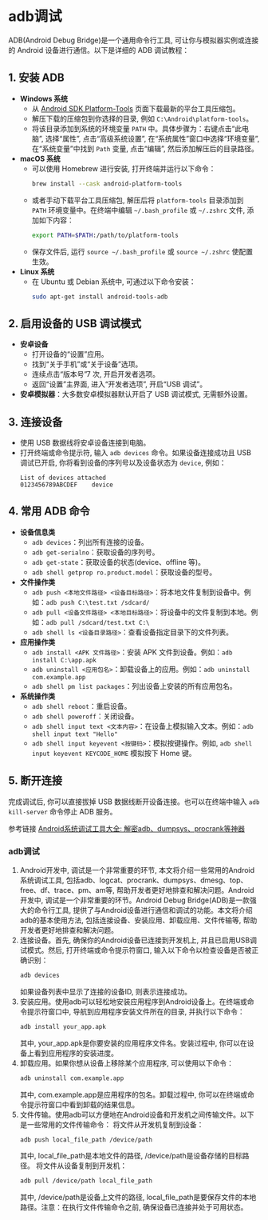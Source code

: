 # adb调试

ADB(Android Debug Bridge)是一个通用命令行工具, 可让你与模拟器实例或连接的 Android 设备进行通信。以下是详细的 ADB 调试教程：

## 1. 安装 ADB
- **Windows 系统**
    - 从 [Android SDK Platform-Tools](https://developer.android.com/studio/releases/platform-tools) 页面下载最新的平台工具压缩包。
    - 解压下载的压缩包到你选择的目录, 例如 `C:\Android\platform-tools`。
    - 将该目录添加到系统的环境变量 `PATH` 中。具体步骤为：右键点击“此电脑”, 选择“属性”, 点击“高级系统设置”, 在“系统属性”窗口中选择“环境变量”, 在“系统变量”中找到 `Path` 变量, 点击“编辑”, 然后添加解压后的目录路径。
- **macOS 系统**
    - 可以使用 Homebrew 进行安装, 打开终端并运行以下命令：
        ```bash
        brew install --cask android-platform-tools
        ```
    - 或者手动下载平台工具压缩包, 解压后将 `platform-tools` 目录添加到 `PATH` 环境变量中。在终端中编辑 `~/.bash_profile` 或 `~/.zshrc` 文件, 添加如下内容：
        ```bash
        export PATH=$PATH:/path/to/platform-tools
        ```
    - 保存文件后, 运行 `source ~/.bash_profile` 或 `source ~/.zshrc` 使配置生效。
- **Linux 系统**
    - 在 Ubuntu 或 Debian 系统中, 可通过以下命令安装：
        ```bash
        sudo apt-get install android-tools-adb
        ```

## 2. 启用设备的 USB 调试模式
- **安卓设备**
    - 打开设备的“设置”应用。
    - 找到“关于手机”或“关于设备”选项。
    - 连续点击“版本号”7 次, 开启开发者选项。
    - 返回“设置”主界面, 进入“开发者选项”, 开启“USB 调试”。
- **安卓模拟器**：大多数安卓模拟器默认开启了 USB 调试模式, 无需额外设置。

## 3. 连接设备
- 使用 USB 数据线将安卓设备连接到电脑。
- 打开终端或命令提示符, 输入 `adb devices` 命令。如果设备连接成功且 USB 调试已开启, 你将看到设备的序列号以及设备状态为 `device`, 例如：
    ```plaintext
    List of devices attached
    0123456789ABCDEF    device
    ```

## 4. 常用 ADB 命令
- **设备信息类**
    - `adb devices`：列出所有连接的设备。
    - `adb get-serialno`：获取设备的序列号。
    - `adb get-state`：获取设备的状态(device、offline 等)。
    - `adb shell getprop ro.product.model`：获取设备的型号。
- **文件操作类**
    - `adb push <本地文件路径> <设备目标路径>`：将本地文件复制到设备中。例如：`adb push C:\test.txt /sdcard/`
    - `adb pull <设备文件路径> <本地目标路径>`：将设备中的文件复制到本地。例如：`adb pull /sdcard/test.txt C:\`
    - `adb shell ls <设备目录路径>`：查看设备指定目录下的文件列表。
- **应用操作类**
    - `adb install <APK 文件路径>`：安装 APK 文件到设备。例如：`adb install C:\app.apk`
    - `adb uninstall <应用包名>`：卸载设备上的应用。例如：`adb uninstall com.example.app`
    - `adb shell pm list packages`：列出设备上安装的所有应用包名。
- **系统操作类**
    - `adb shell reboot`：重启设备。
    - `adb shell poweroff`：关闭设备。
    - `adb shell input text <文本内容>`：在设备上模拟输入文本。例如：`adb shell input text "Hello"`
    - `adb shell input keyevent <按键码>`：模拟按键操作。例如, `adb shell input keyevent KEYCODE_HOME` 模拟按下 Home 键。

## 5. 断开连接
完成调试后, 你可以直接拔掉 USB 数据线断开设备连接。也可以在终端中输入 `adb kill-server` 命令停止 ADB 服务。

参考链接
[Android系统调试工具大全: 解密adb、dumpsys、procrank等神器](https://blog.csdn.net/u011897062/article/details/134574362)

### adb调试

1. Android开发中, 调试是一个非常重要的环节, 本文将介绍一些常用的Android系统调试工具, 包括adb、logcat、procrank、dumpsys、dmesg、top、free、df、trace、pm、am等, 帮助开发者更好地排查和解决问题。Android开发中, 调试是一个非常重要的环节。Android Debug Bridge(ADB)是一款强大的命令行工具, 提供了与Android设备进行通信和调试的功能。本文将介绍adb的基本使用方法, 包括连接设备、安装应用、卸载应用、文件传输等, 帮助开发者更好地排查和解决问题。
2. 连接设备。首先, 确保你的Android设备已连接到开发机上, 并且已启用USB调试模式。然后, 打开终端或命令提示符窗口, 输入以下命令以检查设备是否被正确识别：
    ```bash
    adb devices
    ```
    如果设备列表中显示了连接的设备ID, 则表示连接成功。
3. 安装应用。使用adb可以轻松地安装应用程序到Android设备上。在终端或命令提示符窗口中, 导航到应用程序安装文件所在的目录, 并执行以下命令：
    ```bash
    adb install your_app.apk
    ```
    其中, your_app.apk是你要安装的应用程序文件名。安装过程中, 你可以在设备上看到应用程序的安装进度。
4. 卸载应用。如果你想从设备上移除某个应用程序, 可以使用以下命令：
    ```bash
    adb uninstall com.example.app
    ```
    其中, com.example.app是应用程序的包名。卸载过程中, 你可以在终端或命令提示符窗口中看到卸载的结果信息。
5. 文件传输。使用adb可以方便地在Android设备和开发机之间传输文件。以下是一些常用的文件传输命令：
    将文件从开发机复制到设备：
    ```bash
    adb push local_file_path /device/path
    ```
    其中, local_file_path是本地文件的路径, /device/path是设备存储的目标路径。
    将文件从设备复制到开发机：
    ```bash
    adb pull /device/path local_file_path
    ```
    其中, /device/path是设备上文件的路径, local_file_path是要保存文件的本地路径。注意：在执行文件传输命令之前, 确保设备已连接并处于可用状态。
